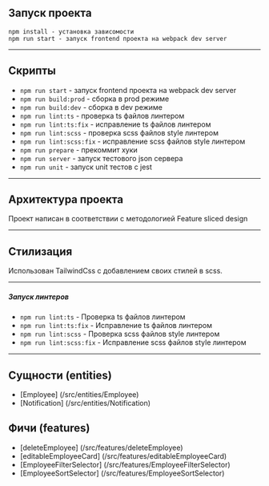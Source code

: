 ## Запуск проекта

```
npm install - установка зависомости
npm run start - запуск frontend проекта на webpack dev server
```

---

## Скрипты

-   `npm run start` - запуск frontend проекта на webpack dev server
-   `npm run build:prod` - сборка в prod режиме
-   `npm run build:dev` - сборка в dev режиме
-   `npm run lint:ts` - проверка ts файлов линтером
-   `npm run lint:ts:fix` - исправление ts файлов линтером
-   `npm run lint:scss` - проверка scss файлов style линтером
-   `npm run lint:scss:fix` - исправление scss файлов style линтером
-   `npm run prepare` - прекоммит хуки
-   `npm run server` - запуск тестового json сервера
-   `npm run unit` - запуск unit тестов с jest

---

## Архитектура проекта

Проект написан в соответствии с методологией Feature sliced design

---

## Стилизация

Использован TailwindCss с добавлением своих стилей в scss.

---

##### Запуск линтеров

-   `npm run lint:ts` - Проверка ts файлов линтером
-   `npm run lint:ts:fix` - Исправление ts файлов линтером
-   `npm run lint:scss` - Проверка scss файлов style линтером
-   `npm run lint:scss:fix` - Исправление scss файлов style линтером

---

## Сущности (entities)

-   [Employee] (/src/entities/Employee)
-   [Notification] (/src/entities/Notification)

## Фичи (features)

-   [deleteEmployee] (/src/features/deleteEmployee)
-   [editableEmployeeCard] (/src/features/editableEmployeeCard)
-   [EmployeeFilterSelector] (/src/features/EmployeeFilterSelector)
-   [EmployeeSortSelector] (/src/features/EmployeeSortSelector)
